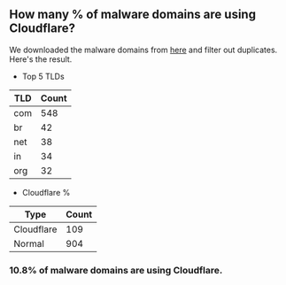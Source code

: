 ## How many % of malware domains are using Cloudflare?


We downloaded the malware domains from [here](https://urlhaus.abuse.ch) and filter out duplicates.
Here's the result.


[//]: # (start replacement)


- Top 5 TLDs

| TLD | Count |
| --- | --- |
| com | 548 |
| br | 42 |
| net | 38 |
| in | 34 |
| org | 32 |


- Cloudflare %

| Type | Count |
| --- | --- |
| Cloudflare | 109 |
| Normal | 904 |


### 10.8% of malware domains are using Cloudflare.